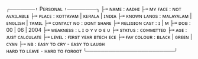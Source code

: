 ╭───────᛬ Pᴇʀsᴏɴᴀʟ ᛬────────╮
├╼ ɴᴀᴍᴇ : ᴀᴀᴅʜɪ
├╼ ᴍʏ ғᴀᴄᴇ : ɴᴏᴛ ᴀᴠᴀɪʟᴀʙʟᴇ
├╼ ᴘʟᴀᴄᴇ : ᴋᴏᴛᴛᴀʏᴀᴍ | ᴋᴇʀᴀʟᴀ | ɪɴᴅɪᴀ
├╼ ᴋɴᴏᴡɴ ʟᴀɴɢs : ᴍᴀʟᴀʏᴀʟᴀᴍ | ᴇɴɢʟɪsʜ | ᴛᴀᴍɪʟ
├╼ ᴄᴏɴᴛᴀᴄᴛ ɴᴏ : ᴅᴏɴᴛ sʜᴀʀᴇ
├╼ ʀᴇʟɪɢɪᴏɴ ᴄᴀsᴛ : ɪ | ᴍ
├╼ ᴅᴏʙ : 00 | 06 | 2004
├╼ ᴡᴇᴀᴋɴᴇss : ʟ ɪ ᴏ ʏ ᴠ ᴏ ᴇ ᴜ
├╼ sᴛᴀᴛᴜs : ᴄᴏᴍᴍɪᴛᴛᴇᴅ
├╼ ᴀɢᴇ : ᴊᴜsᴛ ᴄᴀʟᴄᴜʟᴀᴛᴇ
├╼ ʟᴇᴠᴇʟ : ғɪʀsᴛ ʏᴇᴀʀ ʙᴛᴇᴄʜ ᴇᴄᴇ
├╼ ғᴀᴠ ᴄᴏʟᴏᴜʀ : ʙʟᴀᴄᴋ | ɢʀᴇᴇɴ | ᴄʏᴀɴ
├╼ ɴʙ : ᴇᴀsʏ ᴛᴏ ᴄʀʏ - ᴇᴀsʏ ᴛᴏ ʟᴀᴜɢʜ                         
               ʜᴀʀᴅ ᴛᴏ ʟᴇᴀᴠᴇ - ʜᴀʀᴅ ᴛᴏ ғᴏʀɢᴏᴛ
╰────────────────────────╯
